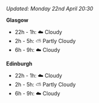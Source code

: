 *Updated: Monday 22nd April 20:30*

**Glasgow**

* 22h - 1h: :cloud: Cloudy
* 2h - 5h: :partly_sunny: Partly Cloudy
* 6h - 9h: :cloud: Cloudy

**Edinburgh**

* 22h - 1h: :cloud: Cloudy
* 2h - 5h: :partly_sunny: Partly Cloudy
* 6h - 9h: :cloud: Cloudy
